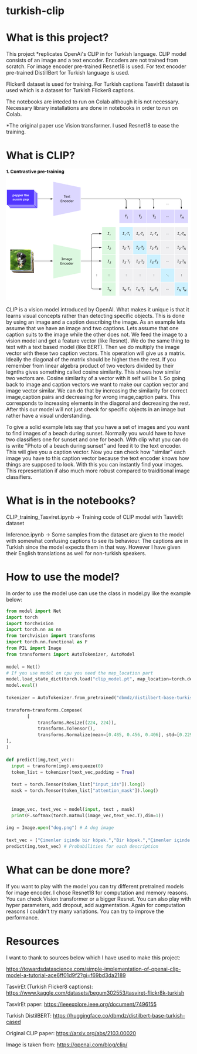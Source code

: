 # turkish-clip

# What is this project? 

This project *replicates OpenAi's CLIP in for Turkish language. 
CLIP model consists of an image and a text encoder. Encoders are not trained from scratch. For image encoder pre-trained Resnet18 is used.
For text encoder pre-trained DistillBert for Turkish language is used.

Flicker8 dataset is used for training. For Turkish captions TasvirEt dataset is used which is a dataset for Turkish Flicker8 captions.

The notebooks are inteded to run on Colab although it is not necessary. Necessary library installations are done in notebooks in order to run on Colab.

*The original paper use Vision transformer. I used Resnet18 to ease the training.


# What is CLIP?

![alt text](./Images/overview-a.png?raw=true "Title")

CLIP is a vision model introduced by OpenAI. What makes it unique is that it learns visual concepts rather than detecting specific objects.
This is done by using an image and a caption describing the image. As an example lets assume that we have an image and two captions. Lets assume that one caption suits to the image while the other does not. We feed the image to a vision model and get a feature vector (like Resnet).
We do the same thing to text with a text based model (like BERT). Then we do multiply the image vector with these two caption vectors. This operation will give us a matrix. Ideally the diagonal of the matrix should be higher then the rest. If you remember from linear algebra product of two vectors divided by their legnths gives something called cosine similarity. This shows how similar two vectors are. Cosine similarity of a vector with it self will be 1. So going back to image and caption vectors we want to make our caption vector and image vector similar. We can do that by increasing the similarity for correct image,caption pairs and decreasing for wrong image,caption pairs. This corresponds to increasing elements in the diagonal and decreasing the rest. After this our model will not just check for specific objects in an image but rather have a visual understanding.

To give a solid example lets say that you have a set of images and you want to find images of a beach during sunset. Normally you would have to have two classifiers one for sunset and one for beach.
With clip what you can do is write "Photo of a beach during sunset" and feed it to the text encoder. This will give you a caption vector. Now you can check how "similar" each image you have to this caption vector because the text encoder knows how things are supposed to look. With this you can instantly find your images. This representation if also much more robust compared to traiditional image classifiers.

# What is in the notebooks?

CLIP\_training\_Tasviret.ipynb -> Training code of CLIP model with TasvirEt dataset

Inference.ipynb -> Some samples from the dataset are given to the model with somewhat confusing captions to see its behaviour.
The captions are in Turkish since the model expects them in that way. However I have given their English translations as well for non-turkish speakers. 

# How to use the model?

In order to use the model use can use the class in model.py like the example below:

```Python
from model import Net
import torch
import torchvision
import torch.nn as nn
from torchvision import transforms
import torch.nn.functional as F
from PIL import Image
from transformers import AutoTokenizer, AutoModel

model = Net()
# If you use model on cpu you need the map_location part
model.load_state_dict(torch.load("clip_model.pt", map_location=torch.device('cpu'))) 
model.eval()

tokenizer = AutoTokenizer.from_pretrained("dbmdz/distilbert-base-turkish-cased")

transform=transforms.Compose(
        [
            transforms.Resize((224, 224)),
            transforms.ToTensor(),
            transforms.Normalize(mean=[0.485, 0.456, 0.406], std=[0.229, 0.224, 0.225]),
],
)

def predict(img,text_vec):
  input = transform(img).unsqueeze(0)
  token_list = tokenizer(text_vec,padding = True)

  text = torch.Tensor(token_list["input_ids"]).long()
  mask = torch.Tensor(token_list["attention_mask"]).long()


  image_vec, text_vec = model(input, text , mask) 
  print(F.softmax(torch.matmul(image_vec,text_vec.T),dim=1))

img = Image.open("dog.png") # A dog image

text_vec = ["Çimenler içinde bir köpek.","Bir köpek.","Çimenler içinde bir kuş."] # Descriptions
predict(img,text_vec) # Probabilities for each description

```

# What can be done more?
If you want to play with the model you can try different pretrained models for image encoder. I chose Resnet18 for computation and memory reasons. You can check Vision transformer or a bigger Resnet.
You can also play with hyper parameters, add dropout, add augmentation. Again for computation reasons I couldn't try many variations. You can try to improve the performance. 

# Resources

I want to thank to sources below which I have used to make this project:

https://towardsdatascience.com/simple-implementation-of-openai-clip-model-a-tutorial-ace6ff01d9f2?gi=f69bd3da2189

TasvirEt (Turkish Flicker8 captions):
https://www.kaggle.com/datasets/begum302553/tasviret-flickr8k-turkish 

TasvirEt paper:
https://ieeexplore.ieee.org/document/7496155

Turkish DistilBERT:
https://huggingface.co/dbmdz/distilbert-base-turkish-cased

Original CLIP paper:
https://arxiv.org/abs/2103.00020

Image is taken from:
https://openai.com/blog/clip/

